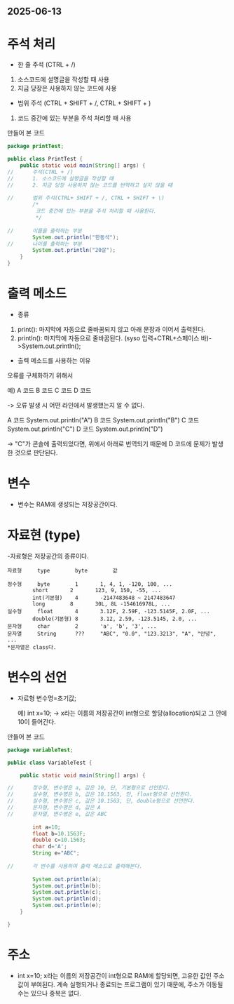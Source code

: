 ## 2025-06-13

# 주석 처리

- 한 줄 주석 (CTRL + /)
1. 소스코드에 설명글을 작성할 때 사용
2. 지금 당장은 사용하지 않는 코드에 사용
- 범위 주석 (CTRL + SHIFT + /, CTRL + SHIFT + \)
1. 코드 중간에 있는 부분을 주석 처리할 때 사용

만들어 본 코드

```java
package printTest;

public class PrintTest {
	public static void main(String[] args) {
//		주석(CTRL + /)
//		1. 소스코드에 설명글을 작성할 때
//		2. 지금 당장 사용하지 않는 코드를 번역하고 싶지 않을 때
		
//		범위 주석(CTRL+ SHIFT + /, CTRL + SHIFT + \)
		/*
		 코드 중간에 있는 부분을 주석 처리할 때 사용한다.
		 */
		
//		이름을 출력하는 부분
		System.out.println("한동석");
//		나이를 출력하는 부분
		System.out.println("20살");
	}
}
```

# 출력 메소드

- 종류
1. print(): 마지막에 자동으로 줄바꿈되지 않고 아래 문장과 이어서 출력된다.
2. println(): 마지막에 자동으로 줄바꿈된다.
(syso 입력+CTRL+스페이스 바)->System.out.println();

- 출력 메소드를 사용하는 이유

오류를 구체화하기 위해서

예)
A 코드
B 코드
C 코드
D 코드

-> 오류 발생 시 어떤 라인에서 발생했는지 알 수 없다.

A 코드
System.out.println("A")
B 코드
System.out.println("B")
C 코드
System.out.println("C")
D 코드
System.out.println("D")

-> "C"가 콘솔에 출력되었다면, 위에서 아래로 번역되기 때문에 D 코드에 문제가 발생한 것으로 판단된다.

# 변수

- 변수는 RAM에 생성되는 저장공간이다.

# 자료현 (type)

-자료형은 저장공간의 종류이다.


	자료형		type		byte		값

	정수형		byte		1		1, 4, 1, -120, 100, ...
			short		2		123, 9, 150, -55, ...
			int(기본형)	4		-2147483648 ~ 2147483647
			long		8		30L, 8L -154616978L, ...
	실수형		float		4		3.12F, 2.59F, -123.5145F, 2.0F, ...
			double(기본형)	8		3.12, 2.59, -123.5145, 2.0, ...
	문자형		char		2		'a', 'b', '3', ...
	문자열		String		???		"ABC", "0.0", "123.3213", "A", "안녕", ...
	*문자열은 class다.

# 변수의 선언

- 자료형 변수명=초기값;

  예)
  int x=10;
  -> x라는 이름의 저장공간이 int형으로 할당(allocation)되고 그 안에 10이 들어간다.

만들어 본 코드
```java
package variableTest;

public class VariableTest {

	public static void main(String[] args) {

//		정수형, 변수명은 a, 값은 10, 단, 기본형으로 선언한다.
//		실수형, 변수명은 b, 값은 10.1563, 단, float형으로 선언한다.
//		실수형, 변수명은 c, 값은 10.1563, 단, double형으로 선언한다.
//		문자형, 변수명은 d, 값은 A
//		문자열, 변수명은 e, 값은 ABC
		
		int a=10;
		float b=10.1563F;
		double c=10.1563;
		char d='A';
		String e="ABC";
		
//		각 변수를 사용하여 출력 메소드로 출력해본다.
		
		System.out.println(a);
		System.out.println(b);
		System.out.println(c);
		System.out.println(d);
		System.out.println(e);
	}

}
```

# 주소
- int x=10;
x라는 이름의 저장공간이 int형으로 RAM에 할당되면, 고유한 값인 주소값이 부여된다.
계속 실행되거나 종료되는 프로그램이 있기 때문에, 주소가 이동될 수는 있으나 중복은 없다.
